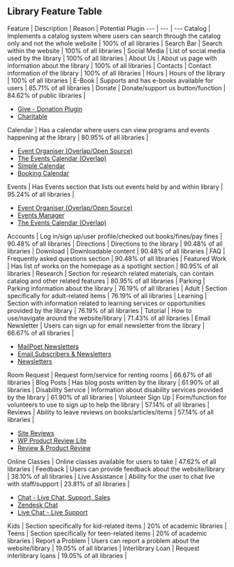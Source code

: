 ## Library Feature Table


Feature | Description | Reason | Potential Plugin
--- | --- | ---
Catalog | Implements a catalog system where users can search through the catalog only and not the whole website | 100% of all libraries |
Search Bar | Search within the website | 100% of all libraries |
Social Media | List of social media used by the library | 100% of all libraries |
About Us | About us page with information about the library | 100% of all libraries |
Contacts | Contact information of the library | 100% of all libraries |
Hours | Hours of the library | 100% of all libraries |
E-Book | Supports and has e-books available for users | 85.71% of all libraries |
Donate | Donate/support us button/function | 84.62% of public libraries | <ul><li>[Give - Donation Plugin](https://wordpress.org/plugins/give/)</li><li>[Charitable](https://wordpress.org/plugins/charitable/)</li></ul>
Calendar | Has a calendar where users can view programs and events happening at the library | 80.95% of all libraries | <ul><li>[Event Organiser (Overlap/Open Source)](https://wp-event-organiser.com/)</li><li>[The Events Calendar (Overlap)](https://wordpress.org/plugins/the-events-calendar/)</li><li>[Simple Calendar](https://wordpress.org/plugins/google-calendar-events/)</li><li>[Booking Calendar](https://wordpress.org/plugins/booking/)</li></ul>
Events | Has Events section that lists out events held by and within library | 95.24% of all libraries | <ul><li>[Event Organiser (Overlap/Open Source)](https://wp-event-organiser.com/)</li><li>[Events Manager](https://wordpress.org/plugins/events-manager/)</li><li>[The Events Calendar (Overlap)](https://wordpress.org/plugins/the-events-calendar/)</li></ul>
Accounts | Log in/sign up/user profile/checked out books/fines/pay fines | 90.48% of all libraries |
Directions | Directions to the library | 90.48% of all libraries |
Download | Downloadable content | 90.48% of all libraries |
FAQ | Frequently asked questions section | 90.48% of all libraries |
Featured Work | Has list of works on the homepage as a spotlight section | 80.95% of all libraries |
Research | Section for research related materials, can contain catalog and other related features | 80.95% of all libraries |
Parking | Parking information about the library | 76.19% of all libraries |
Adult | Section specifically for adult-related items | 76.19% of all libraries |
Learning | Section with information related to learning services or opportunities provided by the library | 76.19% of all libraries |
Tutorial | How to use/navigate around the website/library | 71.43% of all libraries |
Email Newsletter | Users can sign up for email newsletter from the library | 66.67% of all libraries | <ul><li>[MailPoet Newsletters](https://wordpress.org/plugins/mailpoet/)</li><li>[Email Subscribers & Newsletters](https://wordpress.org/plugins/email-subscribers/)</li><li>[Newsletters](https://wordpress.org/plugins/newsletters-lite/)</li></ul>
Room Request | Request form/service for renting rooms | 66.67% of all libraries |
Blog Posts | Has blog posts written by the library | 61.90% of all libraries |
Disability Service | Information about disability services provided by the library | 61.90% of all libraries |
Volunteer Sign Up | Form/function for volunteers to use to sign up to help the library | 57.14% of all libraries |
Reviews | Ability to leave reviews on books/articles/items | 57.14% of all libraries | <ul><li>[Site Reviews](https://wordpress.org/plugins/site-reviews/)</li><li>[WP Product Review Lite](https://wordpress.org/plugins/wp-product-review/)</li><li>[Review & Product Review](https://wordpress.org/plugins/review-builder/)</li></ul>
Online Classes | Online classes available for users to take | 47.62% of all libraries |
Feedback | Users can provide feedback about the website/library | 38.10% of all libraries |
Live Assistance | Ability for the user to chat live with staff/support | 23.81% of all libraries | <ul><li>[Chat - Live Chat, Support, Sales](https://wordpress.org/plugins/chats/)</li><li>[Zendesk Chat](https://wordpress.org/plugins/zopim-live-chat/)</li><li>[Live Chat - Live Support](https://wordpress.org/plugins/onwebchat/)</li></ul>
Kids | Section specifically for kid-related items | 20% of academic libraries |
Teens | Section specifically for teen-related items | 20% of academic libraries |
Report a Problem | Users can report a problem about the website/library | 19.05% of all libraries |
Interlibrary Loan | Request interlibrary loans | 19.05% of all libraries |
